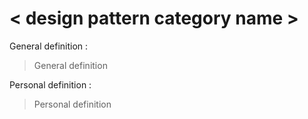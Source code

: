 # < design pattern category name >

General definition : 

> General definition 

Personal definition :  

> Personal definition

